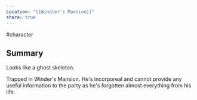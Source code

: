 ```yaml
---  
Location: "[[Windler's Mansion]]"  
share: true  
---  
```

#character   
## Summary  
Looks like a ghost skeleton.  
  
Trapped in Winder's Mansion. He's incorporeal and cannot provide any useful information to the party as he's forgotten almost everything from his life.  
  
